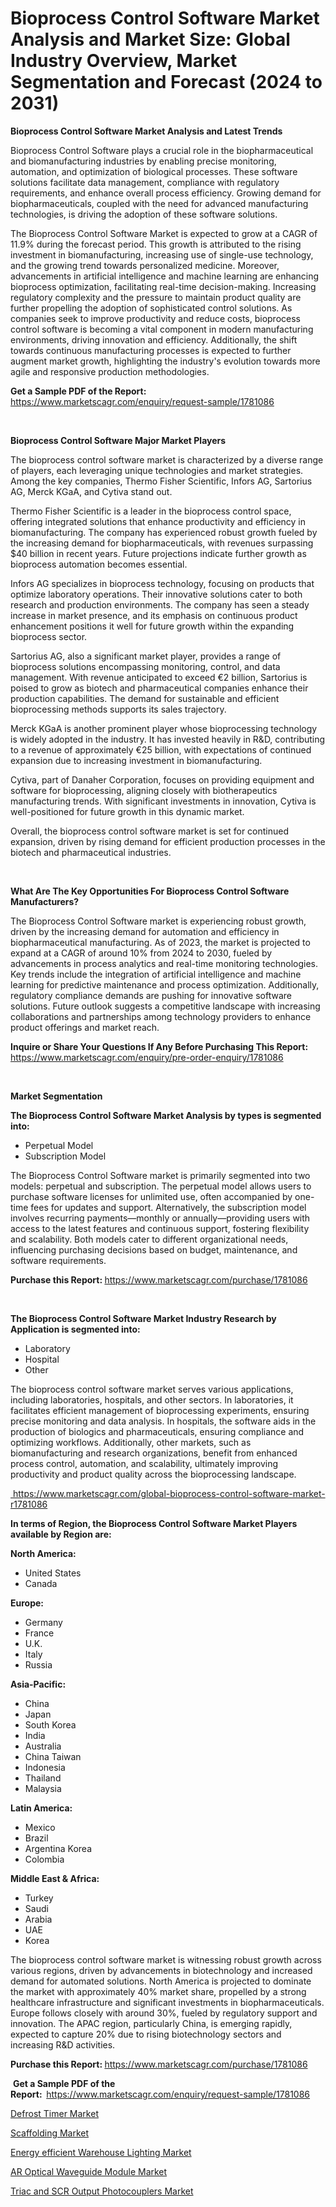 <p><h1>Bioprocess Control Software Market Analysis and Market Size: Global Industry Overview, Market Segmentation and Forecast (2024 to 2031)</h1></p><p><strong>Bioprocess Control Software Market Analysis and Latest Trends</strong></p>
<p><p>Bioprocess Control Software plays a crucial role in the biopharmaceutical and biomanufacturing industries by enabling precise monitoring, automation, and optimization of biological processes. These software solutions facilitate data management, compliance with regulatory requirements, and enhance overall process efficiency. Growing demand for biopharmaceuticals, coupled with the need for advanced manufacturing technologies, is driving the adoption of these software solutions.</p><p>The Bioprocess Control Software Market is expected to grow at a CAGR of 11.9% during the forecast period. This growth is attributed to the rising investment in biomanufacturing, increasing use of single-use technology, and the growing trend towards personalized medicine. Moreover, advancements in artificial intelligence and machine learning are enhancing bioprocess optimization, facilitating real-time decision-making. Increasing regulatory complexity and the pressure to maintain product quality are further propelling the adoption of sophisticated control solutions. As companies seek to improve productivity and reduce costs, bioprocess control software is becoming a vital component in modern manufacturing environments, driving innovation and efficiency. Additionally, the shift towards continuous manufacturing processes is expected to further augment market growth, highlighting the industry's evolution towards more agile and responsive production methodologies.</p></p>
<p><strong>Get a Sample PDF of the Report:&nbsp;</strong> <a href="https://www.marketscagr.com/enquiry/request-sample/1781086?utm_campaign=1436&utm_medium=2&utm_source=Github&utm_content=ia&utm_term=13102024&utm_id=bioprocess-control-software">https://www.marketscagr.com/enquiry/request-sample/1781086</a></p>
<p>&nbsp;</p>
<p><strong>Bioprocess Control Software Major Market Players</strong></p>
<p><p>The bioprocess control software market is characterized by a diverse range of players, each leveraging unique technologies and market strategies. Among the key companies, Thermo Fisher Scientific, Infors AG, Sartorius AG, Merck KGaA, and Cytiva stand out.</p><p>Thermo Fisher Scientific is a leader in the bioprocess control space, offering integrated solutions that enhance productivity and efficiency in biomanufacturing. The company has experienced robust growth fueled by the increasing demand for biopharmaceuticals, with revenues surpassing $40 billion in recent years. Future projections indicate further growth as bioprocess automation becomes essential.</p><p>Infors AG specializes in bioprocess technology, focusing on products that optimize laboratory operations. Their innovative solutions cater to both research and production environments. The company has seen a steady increase in market presence, and its emphasis on continuous product enhancement positions it well for future growth within the expanding bioprocess sector.</p><p>Sartorius AG, also a significant market player, provides a range of bioprocess solutions encompassing monitoring, control, and data management. With revenue anticipated to exceed €2 billion, Sartorius is poised to grow as biotech and pharmaceutical companies enhance their production capabilities. The demand for sustainable and efficient bioprocessing methods supports its sales trajectory.</p><p>Merck KGaA is another prominent player whose bioprocessing technology is widely adopted in the industry. It has invested heavily in R&D, contributing to a revenue of approximately €25 billion, with expectations of continued expansion due to increasing investment in biomanufacturing.</p><p>Cytiva, part of Danaher Corporation, focuses on providing equipment and software for bioprocessing, aligning closely with biotherapeutics manufacturing trends. With significant investments in innovation, Cytiva is well-positioned for future growth in this dynamic market.</p><p>Overall, the bioprocess control software market is set for continued expansion, driven by rising demand for efficient production processes in the biotech and pharmaceutical industries.</p></p>
<p>&nbsp;</p>
<p><strong>What Are The Key Opportunities For Bioprocess Control Software Manufacturers?</strong></p>
<p><p>The Bioprocess Control Software market is experiencing robust growth, driven by the increasing demand for automation and efficiency in biopharmaceutical manufacturing. As of 2023, the market is projected to expand at a CAGR of around 10% from 2024 to 2030, fueled by advancements in process analytics and real-time monitoring technologies. Key trends include the integration of artificial intelligence and machine learning for predictive maintenance and process optimization. Additionally, regulatory compliance demands are pushing for innovative software solutions. Future outlook suggests a competitive landscape with increasing collaborations and partnerships among technology providers to enhance product offerings and market reach.</p></p>
<p><strong>Inquire or Share Your Questions If Any Before Purchasing This Report:</strong> <a href="https://www.marketscagr.com/enquiry/pre-order-enquiry/1781086?utm_campaign=1436&utm_medium=2&utm_source=Github&utm_content=ia&utm_term=13102024&utm_id=bioprocess-control-software">https://www.marketscagr.com/enquiry/pre-order-enquiry/1781086</a></p>
<p>&nbsp;</p>
<p><strong>Market Segmentation</strong></p>
<p><strong>The Bioprocess Control Software Market Analysis by types is segmented into:</strong></p>
<p><ul><li>Perpetual Model</li><li>Subscription Model</li></ul></p>
<p><p>The Bioprocess Control Software market is primarily segmented into two models: perpetual and subscription. The perpetual model allows users to purchase software licenses for unlimited use, often accompanied by one-time fees for updates and support. Alternatively, the subscription model involves recurring payments—monthly or annually—providing users with access to the latest features and continuous support, fostering flexibility and scalability. Both models cater to different organizational needs, influencing purchasing decisions based on budget, maintenance, and software requirements.</p></p>
<p><strong>Purchase this Report:&nbsp;</strong><a href="https://www.marketscagr.com/purchase/1781086?utm_campaign=1436&utm_medium=2&utm_source=Github&utm_content=ia&utm_term=13102024&utm_id=bioprocess-control-software">https://www.marketscagr.com/purchase/1781086</a></p>
<p>&nbsp;</p>
<p><strong>The Bioprocess Control Software Market Industry Research by Application is segmented into:</strong></p>
<p><ul><li>Laboratory</li><li>Hospital</li><li>Other</li></ul></p>
<p><p>The bioprocess control software market serves various applications, including laboratories, hospitals, and other sectors. In laboratories, it facilitates efficient management of bioprocessing experiments, ensuring precise monitoring and data analysis. In hospitals, the software aids in the production of biologics and pharmaceuticals, ensuring compliance and optimizing workflows. Additionally, other markets, such as biomanufacturing and research organizations, benefit from enhanced process control, automation, and scalability, ultimately improving productivity and product quality across the bioprocessing landscape.</p></p>
<p><a href="https://www.marketscagr.com/global-bioprocess-control-software-market-r1781086?utm_campaign=1436&utm_medium=2&utm_source=Github&utm_content=ia&utm_term=13102024&utm_id=bioprocess-control-software">&nbsp;https://www.marketscagr.com/global-bioprocess-control-software-market-r1781086</a></p>
<p><strong>In terms of Region, the Bioprocess Control Software Market Players available by Region are:</strong></p>
<p>
    <p> <strong> North America: </strong>
        <ul>
            <li>United States</li>
            <li>Canada</li>
        </ul>
        </p> 
    <p> <strong> Europe: </strong>
        <ul>
            <li>Germany</li>
            <li>France</li>
            <li>U.K.</li>
            <li>Italy</li>
            <li>Russia</li>
        </ul>
        </p> 
    <p> <strong> Asia-Pacific: </strong>
        <ul>
            <li>China</li>
            <li>Japan</li>
            <li>South Korea</li>
            <li>India</li>
            <li>Australia</li>
            <li>China Taiwan</li>
            <li>Indonesia</li>
            <li>Thailand</li>
            <li>Malaysia</li>
        </ul>
        </p> 
    <p> <strong> Latin America: </strong>
        <ul>
            <li>Mexico</li>
            <li>Brazil</li>
            <li>Argentina Korea</li>
            <li>Colombia</li>
        </ul>
        </p> 
    <p> <strong> Middle East & Africa: </strong>
        <ul>
            <li>Turkey</li>
            <li>Saudi</li>
            <li>Arabia</li>
            <li>UAE</li>
            <li>Korea</li>
        </ul>
    </p>
    </p>
<p><p>The bioprocess control software market is witnessing robust growth across various regions, driven by advancements in biotechnology and increased demand for automated solutions. North America is projected to dominate the market with approximately 40% market share, propelled by a strong healthcare infrastructure and significant investments in biopharmaceuticals. Europe follows closely with around 30%, fueled by regulatory support and innovation. The APAC region, particularly China, is emerging rapidly, expected to capture 20% due to rising biotechnology sectors and increasing R&D activities.</p></p>
<p><strong>Purchase this Report: </strong><a href="https://www.marketscagr.com/purchase/1781086?utm_campaign=1436&utm_medium=2&utm_source=Github&utm_content=ia&utm_term=13102024&utm_id=bioprocess-control-software">https://www.marketscagr.com/purchase/1781086</a></p>
<p>&nbsp;<strong>Get a Sample PDF of the Report:&nbsp;&nbsp;</strong><a href="https://www.marketscagr.com/enquiry/request-sample/1781086?utm_campaign=1436&utm_medium=2&utm_source=Github&utm_content=ia&utm_term=13102024&utm_id=bioprocess-control-software">https://www.marketscagr.com/enquiry/request-sample/1781086</a></p>
<p><strong></strong></p>
<p><p><a href="https://www.linkedin.com/pulse/defrost-timer-market-size-share-analysis-growth-trends-forecast-eccce?utm_campaign=1436&utm_medium=2&utm_source=Github&utm_content=ia&utm_term=13102024&utm_id=bioprocess-control-software">Defrost Timer Market</a></p><p><a href="https://issuu.com/reportprime-2/docs/scaffolding-market-size-2030.pptx_7066def05453a5?utm_campaign=1436&utm_medium=2&utm_source=Github&utm_content=ia&utm_term=13102024&utm_id=bioprocess-control-software">Scaffolding Market</a></p><p><a href="https://www.linkedin.com/pulse/energy-efficient-warehouse-lighting-market-revolution-2024--orije?utm_campaign=1436&utm_medium=2&utm_source=Github&utm_content=ia&utm_term=13102024&utm_id=bioprocess-control-software">Energy efficient Warehouse Lighting Market</a></p><p><a href="https://www.linkedin.com/pulse/ar-optical-waveguide-module-market-research-report-forecast-elsze?utm_campaign=1436&utm_medium=2&utm_source=Github&utm_content=ia&utm_term=13102024&utm_id=bioprocess-control-software">AR Optical Waveguide Module Market</a></p><p><a href="https://www.linkedin.com/pulse/triac-scr-output-photocouplers-market-segmentation-in-depth-3xb2e?utm_campaign=1436&utm_medium=2&utm_source=Github&utm_content=ia&utm_term=13102024&utm_id=bioprocess-control-software">Triac and SCR Output Photocouplers Market</a></p></p>